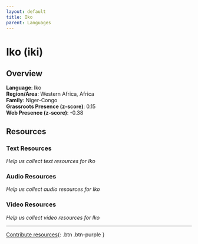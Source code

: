 ```yaml
---
layout: default
title: Iko
parent: Languages
---
```


# Iko (iki)

## Overview

**Language**: Iko  
**Region/Area**: Western Africa, Africa  
**Family**: Niger-Congo  
**Grassroots Presence (z-score)**: 0.15  
**Web Presence (z-score)**: -0.38  

## Resources

### Text Resources
*Help us collect text resources for Iko*

### Audio Resources
*Help us collect audio resources for Iko*

### Video Resources
*Help us collect video resources for Iko*

---

[Contribute resources](https://forms.office.com/e/1SfLJx3u1r){: .btn .btn-purple }
